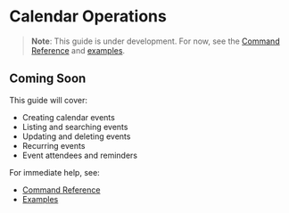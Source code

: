 # Calendar Operations

> **Note**: This guide is under development. For now, see the [Command Reference](../reference/commands.md) and [examples](../../examples/README.md).

## Coming Soon

This guide will cover:
- Creating calendar events
- Listing and searching events
- Updating and deleting events
- Recurring events
- Event attendees and reminders

For immediate help, see:
- [Command Reference](../reference/commands.md#calendar-commands)
- [Examples](../../examples/README.md)
